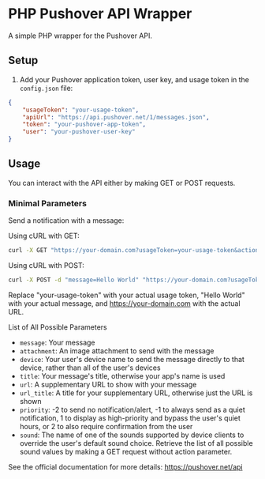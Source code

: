 # PHP Pushover API Wrapper

A simple PHP wrapper for the Pushover API.

## Setup

1. Add your Pushover application token, user key, and usage token in the `config.json` file:

```json
{
    "usageToken": "your-usage-token",
    "apiUrl": "https://api.pushover.net/1/messages.json",
    "token": "your-pushover-app-token",
    "user": "your-pushover-user-key"
}
```

## Usage

You can interact with the API either by making GET or POST requests.

### Minimal Parameters

Send a notification with a message:

Using cURL with GET:

```bash
curl -X GET "https://your-domain.com?usageToken=your-usage-token&action=send&message=Hello%20World"
```

Using cURL with POST:

```bash
curl -X POST -d "message=Hello World" "https://your-domain.com?usageToken=your-usage-token"
```

Replace "your-usage-token" with your actual usage token, "Hello World" with your actual message, and https://your-domain.com with the actual URL.

List of All Possible Parameters
- `message`: Your message
- `attachment`: An image attachment to send with the message
- `device`: Your user's device name to send the message directly to that device, rather than all of the user's devices
- `title`: Your message's title, otherwise your app's name is used
- `url`: A supplementary URL to show with your message
- `url_title`: A title for your supplementary URL, otherwise just the URL is shown
- `priority`: -2 to send no notification/alert, -1 to always send as a quiet notification, 1 to display as high-priority and bypass the user's quiet hours, or 2 to also require confirmation from the user
- `sound`: The name of one of the sounds supported by device clients to override the user's default sound choice. Retrieve the list of all possible sound values by making a GET request without action parameter.

See the official documentation for more details: https://pushover.net/api
